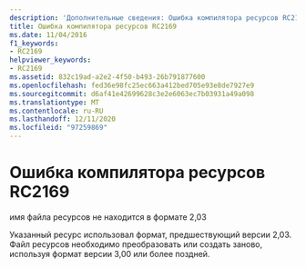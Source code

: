 ```yaml
---
description: 'Дополнительные сведения: Ошибка компилятора ресурсов RC2169'
title: Ошибка компилятора ресурсов RC2169
ms.date: 11/04/2016
f1_keywords:
- RC2169
helpviewer_keywords:
- RC2169
ms.assetid: 832c19ad-a2e2-4f50-b493-26b791877600
ms.openlocfilehash: fed36e98fc25ec663a412bed705e93e8de7927e9
ms.sourcegitcommit: d6af41e42699628c3e2e6063ec7b03931a49a098
ms.translationtype: MT
ms.contentlocale: ru-RU
ms.lasthandoff: 12/11/2020
ms.locfileid: "97259869"
---
```

# <a name="resource-compiler-error-rc2169"></a>Ошибка компилятора ресурсов RC2169

имя файла ресурсов не находится в формате 2,03

Указанный ресурс использовал формат, предшествующий версии 2,03. Файл ресурсов необходимо преобразовать или создать заново, используя формат версии 3,00 или более поздней.
